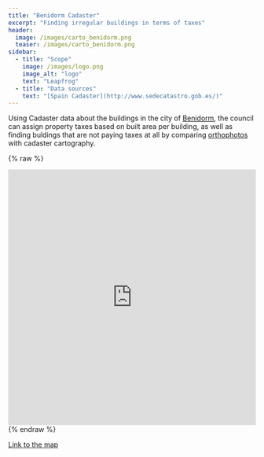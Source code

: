 ```yaml
---
title: "Benidorm Cadaster"
excerpt: "Finding irregular buildings in terms of taxes"
header:
  image: /images/carto_benidorm.png
  teaser: /images/carto_benidorm.png
sidebar:
  - title: "Scope"
    image: /images/logo.png
    image_alt: "logo"
    text: "Leapfrog"
  - title: "Data sources"
    text: "[Spain Cadaster](http://www.sedecatastro.gob.es/)"
---
```


Using Cadaster data about the buildings in the city of [Benidorm](https://en.wikipedia.org/wiki/Benidorm), the council can assign property taxes based on built area per building, as well as finding buldings that are not paying taxes at all by comparing [orthophotos](https://en.wikipedia.org/wiki/Orthophoto) with cadaster cartography.

{% raw %}
<iframe width="100%" height="520" frameborder="0" src="https://team.carto.com/u/abel/builder/28d1dd06-2d85-11e6-ae20-0ecd1babdde5/embed" allowfullscreen webkitallowfullscreen mozallowfullscreen oallowfullscreen msallowfullscreen></iframe>
{% endraw %}

[Link to the map](https://team.carto.com/u/abel/builder/28d1dd06-2d85-11e6-ae20-0ecd1babdde5/embed)
